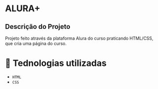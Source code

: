 # ALURA+

## Descrição do Projeto
<p>Projeto feito através da plataforma Alura do curso praticando HTML/CSS, que cria uma página do curso.</p>

# :hammer: Tednologias utilizadas
* `HTML`
* `CSS`
